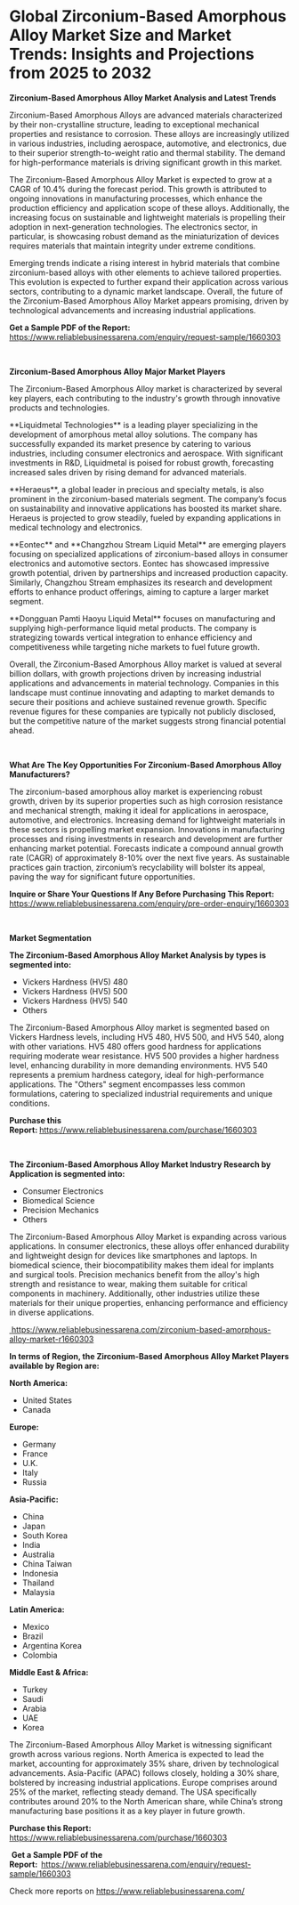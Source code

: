 <p><h1>Global Zirconium-Based Amorphous Alloy Market Size and Market Trends: Insights and Projections from 2025 to 2032</h1></p><p><strong>Zirconium-Based Amorphous Alloy Market Analysis and Latest Trends</strong></p>
<p><p>Zirconium-Based Amorphous Alloys are advanced materials characterized by their non-crystalline structure, leading to exceptional mechanical properties and resistance to corrosion. These alloys are increasingly utilized in various industries, including aerospace, automotive, and electronics, due to their superior strength-to-weight ratio and thermal stability. The demand for high-performance materials is driving significant growth in this market.</p><p>The Zirconium-Based Amorphous Alloy Market is expected to grow at a CAGR of 10.4% during the forecast period. This growth is attributed to ongoing innovations in manufacturing processes, which enhance the production efficiency and application scope of these alloys. Additionally, the increasing focus on sustainable and lightweight materials is propelling their adoption in next-generation technologies. The electronics sector, in particular, is showcasing robust demand as the miniaturization of devices requires materials that maintain integrity under extreme conditions.</p><p>Emerging trends indicate a rising interest in hybrid materials that combine zirconium-based alloys with other elements to achieve tailored properties. This evolution is expected to further expand their application across various sectors, contributing to a dynamic market landscape. Overall, the future of the Zirconium-Based Amorphous Alloy Market appears promising, driven by technological advancements and increasing industrial applications.</p></p>
<p><strong>Get a Sample PDF of the Report:&nbsp;</strong> <a href="https://www.reliablebusinessarena.com/enquiry/request-sample/1660303?utm_campaign=3515&utm_medium=2&utm_source=Github&utm_content=ia&utm_term=29032025&utm_id=zirconium-based-amorphous-alloy">https://www.reliablebusinessarena.com/enquiry/request-sample/1660303</a></p>
<p>&nbsp;</p>
<p><strong>Zirconium-Based Amorphous Alloy Major Market Players</strong></p>
<p><p>The Zirconium-Based Amorphous Alloy market is characterized by several key players, each contributing to the industry's growth through innovative products and technologies. </p><p>**Liquidmetal Technologies** is a leading player specializing in the development of amorphous metal alloy solutions. The company has successfully expanded its market presence by catering to various industries, including consumer electronics and aerospace. With significant investments in R&D, Liquidmetal is poised for robust growth, forecasting increased sales driven by rising demand for advanced materials.</p><p>**Heraeus**, a global leader in precious and specialty metals, is also prominent in the zirconium-based materials segment. The company’s focus on sustainability and innovative applications has boosted its market share. Heraeus is projected to grow steadily, fueled by expanding applications in medical technology and electronics.</p><p>**Eontec** and **Changzhou Stream Liquid Metal** are emerging players focusing on specialized applications of zirconium-based alloys in consumer electronics and automotive sectors. Eontec has showcased impressive growth potential, driven by partnerships and increased production capacity. Similarly, Changzhou Stream emphasizes its research and development efforts to enhance product offerings, aiming to capture a larger market segment.</p><p>**Dongguan Pamti Haoyu Liquid Metal** focuses on manufacturing and supplying high-performance liquid metal products. The company is strategizing towards vertical integration to enhance efficiency and competitiveness while targeting niche markets to fuel future growth.</p><p>Overall, the Zirconium-Based Amorphous Alloy market is valued at several billion dollars, with growth projections driven by increasing industrial applications and advancements in material technology. Companies in this landscape must continue innovating and adapting to market demands to secure their positions and achieve sustained revenue growth. Specific revenue figures for these companies are typically not publicly disclosed, but the competitive nature of the market suggests strong financial potential ahead.</p></p>
<p>&nbsp;</p>
<p><strong>What Are The Key Opportunities For Zirconium-Based Amorphous Alloy Manufacturers?</strong></p>
<p><p>The zirconium-based amorphous alloy market is experiencing robust growth, driven by its superior properties such as high corrosion resistance and mechanical strength, making it ideal for applications in aerospace, automotive, and electronics. Increasing demand for lightweight materials in these sectors is propelling market expansion. Innovations in manufacturing processes and rising investments in research and development are further enhancing market potential. Forecasts indicate a compound annual growth rate (CAGR) of approximately 8-10% over the next five years. As sustainable practices gain traction, zirconium’s recyclability will bolster its appeal, paving the way for significant future opportunities.</p></p>
<p><strong>Inquire or Share Your Questions If Any Before Purchasing This Report:</strong> <a href="https://www.reliablebusinessarena.com/enquiry/pre-order-enquiry/1660303?utm_campaign=3515&utm_medium=2&utm_source=Github&utm_content=ia&utm_term=29032025&utm_id=zirconium-based-amorphous-alloy">https://www.reliablebusinessarena.com/enquiry/pre-order-enquiry/1660303</a></p>
<p>&nbsp;</p>
<p><strong>Market Segmentation</strong></p>
<p><strong>The Zirconium-Based Amorphous Alloy Market Analysis by types is segmented into:</strong></p>
<p><ul><li>Vickers Hardness (HV5) 480</li><li>Vickers Hardness (HV5) 500</li><li>Vickers Hardness (HV5) 540</li><li>Others</li></ul></p>
<p><p>The Zirconium-Based Amorphous Alloy market is segmented based on Vickers Hardness levels, including HV5 480, HV5 500, and HV5 540, along with other variations. HV5 480 offers good hardness for applications requiring moderate wear resistance. HV5 500 provides a higher hardness level, enhancing durability in more demanding environments. HV5 540 represents a premium hardness category, ideal for high-performance applications. The "Others" segment encompasses less common formulations, catering to specialized industrial requirements and unique conditions.</p></p>
<p><strong>Purchase this Report:&nbsp;</strong><a href="https://www.reliablebusinessarena.com/purchase/1660303?utm_campaign=3515&utm_medium=2&utm_source=Github&utm_content=ia&utm_term=29032025&utm_id=zirconium-based-amorphous-alloy">https://www.reliablebusinessarena.com/purchase/1660303</a></p>
<p>&nbsp;</p>
<p><strong>The Zirconium-Based Amorphous Alloy Market Industry Research by Application is segmented into:</strong></p>
<p><ul><li>Consumer Electronics</li><li>Biomedical Science</li><li>Precision Mechanics</li><li>Others</li></ul></p>
<p><p>The Zirconium-Based Amorphous Alloy Market is expanding across various applications. In consumer electronics, these alloys offer enhanced durability and lightweight design for devices like smartphones and laptops. In biomedical science, their biocompatibility makes them ideal for implants and surgical tools. Precision mechanics benefit from the alloy's high strength and resistance to wear, making them suitable for critical components in machinery. Additionally, other industries utilize these materials for their unique properties, enhancing performance and efficiency in diverse applications.</p></p>
<p><a href="https://www.reliablebusinessarena.com/zirconium-based-amorphous-alloy-market-r1660303?utm_campaign=3515&utm_medium=2&utm_source=Github&utm_content=ia&utm_term=29032025&utm_id=zirconium-based-amorphous-alloy">&nbsp;https://www.reliablebusinessarena.com/zirconium-based-amorphous-alloy-market-r1660303</a></p>
<p><strong>In terms of Region, the Zirconium-Based Amorphous Alloy Market Players available by Region are:</strong></p>
<p>
    <p> <strong> North America: </strong>
        <ul>
            <li>United States</li>
            <li>Canada</li>
        </ul>
        </p> 
    <p> <strong> Europe: </strong>
        <ul>
            <li>Germany</li>
            <li>France</li>
            <li>U.K.</li>
            <li>Italy</li>
            <li>Russia</li>
        </ul>
        </p> 
    <p> <strong> Asia-Pacific: </strong>
        <ul>
            <li>China</li>
            <li>Japan</li>
            <li>South Korea</li>
            <li>India</li>
            <li>Australia</li>
            <li>China Taiwan</li>
            <li>Indonesia</li>
            <li>Thailand</li>
            <li>Malaysia</li>
        </ul>
        </p> 
    <p> <strong> Latin America: </strong>
        <ul>
            <li>Mexico</li>
            <li>Brazil</li>
            <li>Argentina Korea</li>
            <li>Colombia</li>
        </ul>
        </p> 
    <p> <strong> Middle East & Africa: </strong>
        <ul>
            <li>Turkey</li>
            <li>Saudi</li>
            <li>Arabia</li>
            <li>UAE</li>
            <li>Korea</li>
        </ul>
    </p>
    </p>
<p><p>The Zirconium-Based Amorphous Alloy Market is witnessing significant growth across various regions. North America is expected to lead the market, accounting for approximately 35% share, driven by technological advancements. Asia-Pacific (APAC) follows closely, holding a 30% share, bolstered by increasing industrial applications. Europe comprises around 25% of the market, reflecting steady demand. The USA specifically contributes around 20% to the North American share, while China’s strong manufacturing base positions it as a key player in future growth.</p></p>
<p><strong>Purchase this Report: </strong><a href="https://www.reliablebusinessarena.com/purchase/1660303?utm_campaign=3515&utm_medium=2&utm_source=Github&utm_content=ia&utm_term=29032025&utm_id=zirconium-based-amorphous-alloy">https://www.reliablebusinessarena.com/purchase/1660303</a></p>
<p>&nbsp;<strong>Get a Sample PDF of the Report:&nbsp;&nbsp;</strong><a href="https://www.reliablebusinessarena.com/enquiry/request-sample/1660303?utm_campaign=3515&utm_medium=2&utm_source=Github&utm_content=ia&utm_term=29032025&utm_id=zirconium-based-amorphous-alloy">https://www.reliablebusinessarena.com/enquiry/request-sample/1660303</a></p>
<p><strong></strong></p>
<p>Check more reports on <a href="https://www.reliablebusinessarena.com/?utm_campaign=3515&utm_medium=2&utm_source=Github&utm_content=ia&utm_term=29032025&utm_id=zirconium-based-amorphous-alloy">https://www.reliablebusinessarena.com/</a></p>